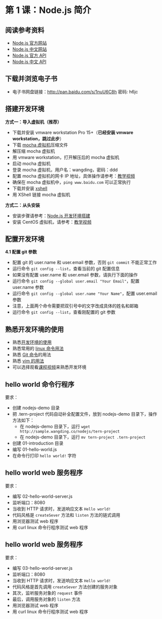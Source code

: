 # 第 1 课：Node.js 简介

## 阅读参考资料

- [Node.js 官方网站](https://nodejs.org/)
- [Node.js 中文网站](http://nodejs.cn/)
- [Node.js 官方 API](https://nodejs.org/dist/latest-v8.x/docs/api/)
- [Node.js 中文 API](http://nodejs.cn/api/)

## 下载并浏览电子书

- 电子书网盘链接：http://pan.baidu.com/s/1nuU6C8h 密码: h6jc

## 搭建开发环境

**方式一：导入虚拟机（推荐）**

- 下载并安装 vmware workstation Pro 15+（**已经安装 vmware workstation，跳过此步**）
- 下载 [mocha 虚拟机](http://pan.baidu.com/s/1o8a3E3o)压缩文件
- 解压缩 mocha 虚拟机
- 用 vmware workstation，打开解压后的 mocha 虚拟机
- 启动 mocha 虚拟机
- 登录 mocha 虚拟机，用户名：wangding，密码：ddd
- 配置 mocha 虚拟机的网卡 IP 地址，具体操作请参考：[教学视频](https://www.bilibili.com/video/bv1iy4y1y7hm)
- 确保在 mocha 虚拟机中，`ping www.baidu.com` 可以正常执行
- 下载并安装 [xshell](https://www.xshell.com/zh/free-for-home-school/)
- 用 XShell 链接 mocha 虚拟机

**方式二：从头安装**

- 安装步骤请参考：[Node.js 开发环境搭建](setup-dev-env.html)
- 安装 CentOS 虚拟机，请参考：[教学视频](http://edu.51cto.com/center/course/lesson/index?id=166501)

## 配置开发环境

**4.1 配置 git 参数**

- 配置 git 的 user.name 和 user.email 参数，否则 `git commit` 不能正常工作
- 运行命令 `git config --list`，查看当前的 git 配置信息
- 如果没有配置 user.name 和 user.email 参数，请执行下面的操作
- 运行命令 `git config --global user.email "Your Email"`，配置 user.name 参数
- 运行命令 `git config --global user.name "Your Name"`，配置 user.email 参数
- 注意，上面两个命令需要把双引号中的文字改成具体的姓名和邮箱
- 运行命令 `git config --list`，查看刚配置的 git 参数

## 熟悉开发环境的使用

- 熟悉[开发环境的使用](./env-manual.md)
- 熟悉常用的 [linux 命令用法](http://note.wangding.co/linux/centos.html)
- 熟悉 [Git 命令](http://note.wangding.co/office/git.html)的用法
- 熟悉 [vim 的用法](http://note.wangding.co/office/vim.html)
- 可以选择观看[课程视频](./video.md)来熟悉开发环境

## hello world 命令行程序

要求：

- 创建 nodejs-demo 目录
- 把 .tern-project 代码自动补全配置文件，放到 nodejs-demo 目录下，操作方法如下：
  - 在 nodejs-demo 目录下，运行 `wget http://sample.wangding.co/nodejs/tern-project`
  - 在 nodejs-demo 目录下，运行 `mv tern-project .tern-project`
- 创建 01-introduction 目录
- 编写 01-hello-world.js
- 在命令行打印 `hello world!` 字符

## hello world web 服务程序

要求：

- 编写 02-hello-world-server.js
- 监听端口：8080
- 当收到 HTTP 请求时，发送响应文本 `Hello world!`
- 代码风格是 `createSever` 方法和 `listen` 方法的链式调用
- 用浏览器测试 web 程序
- 用 curl linux 命令行程序测试 web 程序

## hello world web 服务程序

要求：

- 编写 03-hello-world-server.js
- 监听端口：8080
- 当收到 HTTP 请求时，发送响应文本 `Hello world!`
- 代码风格是首先调用 `createSever` 方法创建的服务对象
- 其次，监听服务对象的 `request` 事件
- 最后，调用服务对象的 `listen` 方法
- 用浏览器测试 web 程序
- 用 curl linux 命令行程序测试 web 程序
